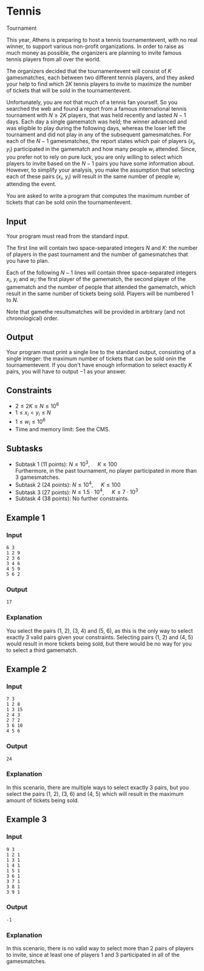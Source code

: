 # Tennis

Tournament

This year, Athens is preparing to host a tennis tournamentevent,
with no real winner, to support various non-profit organizations.
In order to raise as much money as possible, the organizers are planning
to invite famous tennis players from all over the world.

The organizers decided that the tournamentevent will consist of $K$ gamesmatches,
each between two different tennis players, and they asked your help to find
which $2K$ tennis players to invite to maximize the number of tickets
that will be sold in the tournamentevent.

Unfortunately, you are not that much of a tennis fan yourself.
So you searched the web and found a report from a famous international
tennis tournament with $N \ge 2K$ players, that was held recently
and lasted $N-1$ days.
Each day a single gamematch was held; the winner advanced and was eligible
to play during the following days, whereas the loser left the
tournament and did not play in any of the subsequent gamesmatches.
For each of the $N-1$ gamesmatches, the report states which pair of players
$(x_i, y_i)$ participated in the gamematch and how many people $w_i$ attended.
Since, you prefer not to rely on pure luck, you are only willing to select
which players to invite based on the $N-1$ pairs you have some information about.
However, to simplify your analysis, you make the assumption that selecting
each of these pairs ($x_i$, $y_i$) will result in the same number of people
$w_i$ attending the event.

You are asked to write a program that computes the maximum number of tickets
that can be sold onin the tournamentevent.

## Input

Your program must read from the standard input.

The first line will contain two space-separated integers $N$ and $K$:
the number of players in the past tournament and the number of gamesmatches that
you have to plan.

Each of the following $N-1$ lines will contain three space-separated
integers $x_i$, $y_i$ and $w_i$: the first player of the gamematch,
the second player of the gamematch and the number of people that attended the gamematch,
which result in the same number of tickets being sold.
Players will be numbered 1 to $N$.

Note that gamethe resultsmatches will be provided in arbitrary (and not chronological) order.

## Output

Your program must print a single line to the standard output,
consisting of a single integer: the maximum number of tickets
that can be sold onin the tournamentevent.
If you don't have enough information to select exactly $K$ pairs,
you will have to output $-1$ as your answer.

## Constraints

- $2 \le 2K \le N \le 10^6$
- $1 \le x_i < y_i \le N$
- $1 \le w_i \le 10^6$
- Time and memory limit: See the CMS.

## Subtasks

- Subtask 1 (11 points): $N \le 10^3$, $\quad K \le 100$  
  Furthermore, in the past tournament, no player participated in more than 3 gamesmatches.
- Subtask 2 (24 points): $N \le 10^4$, $\quad K \le 100$
- Subtask 3 (27 points): $N \le 1.5 \cdot 10^4$, $\quad K \le 7 \cdot 10^3$
- Subtask 4 (38 points): No further constraints.

## Example 1

### Input

    6 3
    1 2 9
    2 3 6
    3 4 6
    4 5 9
    5 6 2

### Output

    17

### Explanation

You select the pairs (1, 2), (3, 4) and (5, 6), as this is the only way
to select exactly 3 valid pairs given your constraints.
Selecting pairs (1, 2) and (4, 5) would result in more tickets being sold,
but there would be no way for you to select a third gamematch.

## Example 2

### Input

    7 3
    1 2 8
    1 3 15
    2 4 3
    2 7 2
    3 6 10
    4 5 6

### Output

    24

### Explanation

In this scenario, there are multiple ways to select exactly 3 pairs,
but you select the pairs (1, 2), (3, 6) and (4, 5) which will result
in the maximum amount of tickets being sold.

## Example 3

### Input

    9 3
    1 2 1
    1 3 1
    1 4 1
    1 5 1
    3 6 1
    3 7 1
    3 8 1
    3 9 1

### Output

    -1

### Explanation

In this scenario, there is no valid way to select more than 2 pairs of players
to invite, since at least one of players 1 and 3 participated in all of the gamesmatches.